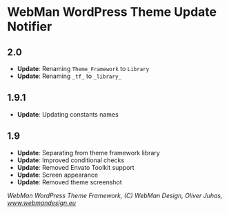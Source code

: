 # WebMan WordPress Theme Update Notifier

## 2.0

* **Update**: Renaming `Theme_Framework` to `Library`
* **Update**: Renaming `_tf_` to `_library_`


## 1.9.1

* **Update**: Updating constants names


## 1.9

* **Update**: Separating from theme framework library
* **Update**: Improved conditional checks
* **Update**: Removed Envato Toolkit support
* **Update**: Screen appearance
* **Update**: Removed theme screenshot


*WebMan WordPress Theme Framework, (C) WebMan Design, Oliver Juhas, www.webmandesign.eu*
